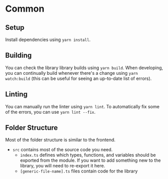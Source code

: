 # Common

## Setup

Install dependencies using `yarn install`.

## Building

You can check the library library builds using `yarn build`. When developing, you can continually build whenever there's a change using `yarn watch:build` (this can be useful for seeing an up-to-date list of errors).

## Linting

You can manually run the linter using `yarn lint`. To automatically fix some of the errors, you can use `yarn lint --fix`.

## Folder Structure

Most of the folder structure is similar to the frontend.

 - `src` contains most of the source code you need.
   - `index.ts` defines which types, functions, and variables should be exported from the module. If you want to add something new to the library, you will need to re-export it here.
   - `[generic-file-name].ts` files contain code for the library

